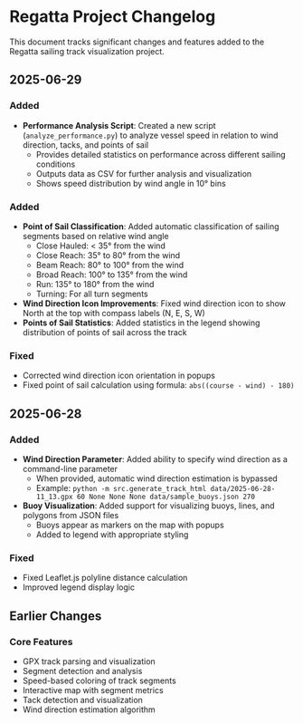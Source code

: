 # Regatta Project Changelog

This document tracks significant changes and features added to the Regatta sailing track visualization project.

## 2025-06-29

### Added
- **Performance Analysis Script**: Created a new script (`analyze_performance.py`) to analyze vessel speed in relation to wind direction, tacks, and points of sail
  - Provides detailed statistics on performance across different sailing conditions
  - Outputs data as CSV for further analysis and visualization
  - Shows speed distribution by wind angle in 10° bins

### Added
- **Point of Sail Classification**: Added automatic classification of sailing segments based on relative wind angle
  - Close Hauled: < 35° from the wind
  - Close Reach: 35° to 80° from the wind
  - Beam Reach: 80° to 100° from the wind
  - Broad Reach: 100° to 135° from the wind
  - Run: 135° to 180° from the wind
  - Turning: For all turn segments
- **Wind Direction Icon Improvements**: Fixed wind direction icon to show North at the top with compass labels (N, E, S, W)
- **Points of Sail Statistics**: Added statistics in the legend showing distribution of points of sail across the track

### Fixed
- Corrected wind direction icon orientation in popups
- Fixed point of sail calculation using formula: `abs((course - wind) - 180)`

## 2025-06-28

### Added
- **Wind Direction Parameter**: Added ability to specify wind direction as a command-line parameter
  - When provided, automatic wind direction estimation is bypassed
  - Example: `python -m src.generate_track_html data/2025-06-28-11_13.gpx 60 None None None data/sample_buoys.json 270`
- **Buoy Visualization**: Added support for visualizing buoys, lines, and polygons from JSON files
  - Buoys appear as markers on the map with popups
  - Added to legend with appropriate styling

### Fixed
- Fixed Leaflet.js polyline distance calculation
- Improved legend display logic

## Earlier Changes

### Core Features
- GPX track parsing and visualization
- Segment detection and analysis
- Speed-based coloring of track segments
- Interactive map with segment metrics
- Tack detection and visualization
- Wind direction estimation algorithm
